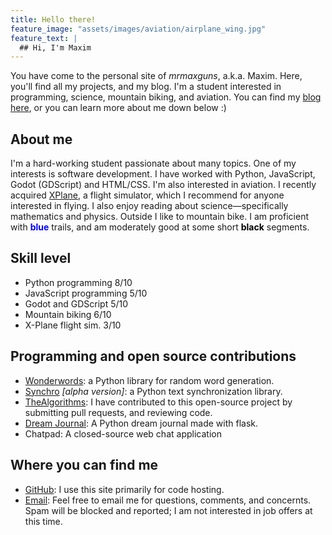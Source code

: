 ```yaml
---
title: Hello there!
feature_image: "assets/images/aviation/airplane_wing.jpg"
feature_text: |
  ## Hi, I'm Maxim
---
```


You have come to the personal site of *mrmaxguns*, a.k.a. Maxim. Here, you'll
find all my projects, and my blog. I'm a student interested in programming,
science, mountain biking, and aviation. You can find my [blog here](blog/), or
you can learn more about me down below :)

## About me

I'm a hard-working student passionate about many topics. One of my interests is
software development. I have worked with Python, JavaScript, Godot (GDScript)
and HTML/CSS. I'm also interested in aviation. I recently acquired
[XPlane](https://x-plane.com), a flight simulator, which I recommend for anyone
interested in flying. I also enjoy reading about science—specifically
mathematics and physics. Outside I like to mountain bike. I am proficient with
<span style="color:blue">**blue**</span> trails, and am moderately good at
some short <span style="color:black">**black**</span> segments.

## Skill level

- Python programming 8/10
- JavaScript programming 5/10
- Godot and GDScript 5/10
- Mountain biking 6/10
- X-Plane flight sim. 3/10

## Programming and open source contributions

- [Wonderwords](https://github.com/mrmaxguns/wonderwordsmodule): a Python
  library for random word generation.
- [Synchro](https://github.com/mrmaxguns/synchro) *[alpha version]*: a Python
  text synchronization library.
- [TheAlgorithms](https://github.com/TheAlgorithms): I have contributed to this
  open-source project by submitting pull requests, and reviewing code.
- [Dream Journal](https://github.com/mrmaxguns/dream-journal): A Python dream
  journal made with flask.
- Chatpad: A closed-source web chat application

## Where you can find me

- [GitHub](https://github.com/mrmaxguns): I use this site primarily for code
  hosting.
- [Email](mailto:mrmaxguns@gmail.com): Feel free to email me for questions,
comments, and concernts. Spam will be blocked and reported; I am not
interested in job offers at this time.
